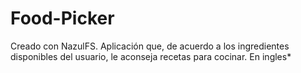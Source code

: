 # Food-Picker
Creado con NazulFS. Aplicación que, de acuerdo a los ingredientes disponibles del usuario, le aconseja recetas para cocinar. En ingles*
